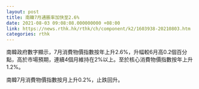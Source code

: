 ```yaml
---
layout: post
title: 南韓7月通脹率加快至2.6%
date: 2021-08-03 09:08:08.000000000 +08:00
link: https://news.rthk.hk/rthk/ch/component/k2/1603938-20210803.htm
categories: rthk
---
```


南韓政府數字顯示，7月消費物價指數按年上升2.6%，升幅較6月高0.2個百分點，高於市場預期，連續4個月維持在2%以上。至於核心消費物價指數按年上升1.2%。

南韓7月消費物價指數按月上升0.2%，止跌回升。
